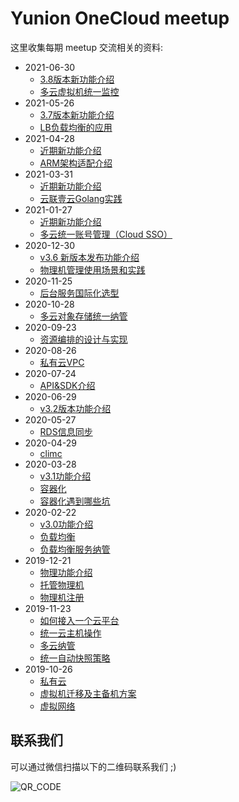 # Yunion OneCloud meetup

这里收集每期 meetup 交流相关的资料:
- 2021-06-30
    - [3.8版本新功能介绍](./2021-06-30/meetup19part1.pdf)
    - [多云虚拟机统一监控](./2021-06-30/meetup19part2.pdf)
- 2021-05-26
    - [3.7版本新功能介绍](./2021-05-26/meetup18part1.pdf)
    - [LB负载均衡的应用](./2021-05-26/meetup18part2.pdf)
- 2021-04-28
    - [近期新功能介绍](./2021-04-28/meetup17part1.pdf)
    - [ARM架构适配介绍](./2021-04-28/meetup17part2.pdf)
- 2021-03-31
    - [近期新功能介绍](./2021-03-31/Meetup16Part1.pdf)
    - [云联壹云Golang实践](./2021-03-31/Meetup16Part2.pdf)
- 2021-01-27
    - [近期新功能介绍](./2021-01-27/近期新功能介绍.pdf)
    - [多云统一账号管理（Cloud SSO）](./2021-01-27/多云管理账号管理（CloudSSO）.pdf)
- 2020-12-30
    - [v3.6 新版本发布功能介绍](./2020-12-30/v3-6-新功能介绍.pdf)
    - [物理机管理使用场景和实践](./2020-12-30/物理机管理使用场景和实践.pdf)
- 2020-11-25
    - [后台服务国际化选型](./2020-11-25/meetup13-后台服务国际化选型.pdf)
- 2020-10-28
    - [多云对象存储统一纳管](./2020-10-28/meetup12-多云对象存储统一纳管.pdf)
- 2020-09-23
    - [资源编排的设计与实现](./2020-09-23/meetup11-资源编排的设计与实现.pdf)
- 2020-08-26
    - [私有云VPC](./2020-08-26/meetup10-私有云VPC.pdf)
- 2020-07-24
    - [API&SDK介绍](./2020-07-24/meetup09-API&SDK介绍.pdf)
- 2020-06-29
    - [v3.2版本功能介绍](./2020-06-29/meetup08-v3.2版本功能介绍.pdf)
- 2020-05-27
    - [RDS信息同步](./2020-05-27/meetup07-RDS信息同步.pdf)
- 2020-04-29
    - [climc](./2020-04-29/meetup06-climc.pdf)
- 2020-03-28
    - [v3.1功能介绍](./2020-03-28/meetup05-v3.1功能介绍.pdf)
    - [容器化](./2020-03-28/meetup05-容器化.pdf)
    - [容器化遇到哪些坑](./2020-03-28/meetup05-容器化遇到哪些坑.pdf)
- 2020-02-22
    - [v3.0功能介绍](./2020-02-22/meetup04-3.0功能介绍.pdf)
    - [负载均衡](./2020-02-22/meetup04-负载均衡.pdf)
    - [负载均衡服务纳管](./2020-02-22/meetup04-负载均衡服务纳管.pdf)
- 2019-12-21
    - [物理功能介绍](./2019-12-21/meetup03-物理功能介绍.pdf)
    - [托管物理机](./2019-12-21/meetup03-托管物理机.pdf)
    - [物理机注册](./2019-12-21/meetup03-物理机注册.pdf)
- 2019-11-23
    - [如何接入一个云平台](./2019-11-23/meetup02-如何接入一个云平台.pdf)
    - [统一云主机操作](./2019-11-23/meetup02-统一云主机操作.pdf)
    - [多云纳管](./2019-11-23/meetup02-多云纳管.pdf)
    - [统一自动快照策略](./2019-11-23/meetup02-统一自动快照策略.pdf)
- 2019-10-26
    - [私有云](./2019-10-26/meetup01-私有云.pdf)
    - [虚拟机迁移及主备机方案](./2019-10-26/meetup01-虚拟机迁移及主备机方案.pdf)
    - [虚拟网络](./2019-10-26/meetup01-虚拟网络.pdf)

## 联系我们

可以通过微信扫描以下的二维码联系我们 ;)

![QR_CODE](https://www.yunion.cn/static/skillcode.png)
